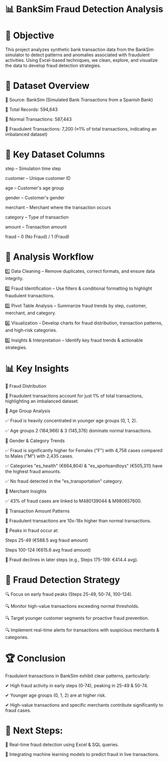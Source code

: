 
# 📊 BankSim Fraud Detection Analysis

# 🎯 Objective

This project analyzes synthetic bank transaction data from the BankSim simulator to detect patterns and anomalies associated with fraudulent activities. Using Excel-based techniques, we clean, explore, and visualize the data to develop fraud detection strategies.

# 📂 Dataset Overview

📌 Source: BankSim (Simulated Bank Transactions from a Spanish Bank)

📌 Total Records: 594,643

📌 Normal Transactions: 587,443

📌 Fraudulent Transactions: 7,200 (≈1% of total transactions, indicating an imbalanced dataset)

# 🔑 Key Dataset Columns

step – Simulation time step

customer – Unique customer ID

age – Customer's age group

gender – Customer's gender

merchant – Merchant where the transaction occurs

category – Type of transaction

amount – Transaction amount

fraud – 0 (No Fraud) / 1 (Fraud)

# 🔄 Analysis Workflow

1️⃣ Data Cleaning – Remove duplicates, correct formats, and ensure data integrity.

2️⃣ Fraud Identification – Use filters & conditional formatting to highlight fraudulent transactions.

3️⃣ Pivot Table Analysis – Summarize fraud trends by step, customer, merchant, and category.

4️⃣ Visualization – Develop charts for fraud distribution, transaction patterns, and high-risk categories.

5️⃣ Insights & Interpretation – Identify key fraud trends & actionable strategies.

# 📊 Key Insights

📍 Fraud Distribution

🔹 Fraudulent transactions account for just 1% of total transactions, highlighting an imbalanced dataset.

📍 Age Group Analysis

✅ Fraud is heavily concentrated in younger age groups (0, 1, 2).

✅ Age groups 2 (184,966) & 3 (145,376) dominate normal transactions.

📍 Gender & Category Trends

✅ Fraud is significantly higher for Females ("F") with 4,758 cases compared to Males ("M") with 2,435 cases.

✅ Categories "es_health" (€664,804) & "es_sportsandtoys" (€505,311) have the highest fraud amounts.

✅ No fraud detected in the "es_transportation" category.

📍 Merchant Insights

✅ 43% of fraud cases are linked to M480139044 & M980657600.

📍 Transaction Amount Patterns

🔹 Fraudulent transactions are 10x-18x higher than normal transactions.

🔹 Peaks in fraud occur at:

Steps 25-49 (€588.5 avg fraud amount)

Steps 100-124 (€615.6 avg fraud amount)

🔹 Fraud declines in later steps (e.g., Steps 175-199: €414.4 avg).

# 🚀 Fraud Detection Strategy

🔍 Focus on early fraud peaks (Steps 25-49, 50-74, 100-124).

🔍 Monitor high-value transactions exceeding normal thresholds.

🔍 Target younger customer segments for proactive fraud prevention.

🔍 Implement real-time alerts for transactions with suspicious merchants & categories.

# 🏆 Conclusion

Fraudulent transactions in BankSim exhibit clear patterns, particularly:

✔ High fraud activity in early steps (0-74), peaking in 25-49 & 50-74.

✔ Younger age groups (0, 1, 2) are at higher risk.

✔ High-value transactions and specific merchants contribute significantly to fraud cases.

# 🔹 Next Steps:

🚀 Real-time fraud detection using Excel & SQL queries.

🚀 Integrating machine learning models to predict fraud in live transactions.


